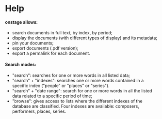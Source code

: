 # Help
#### onstage allows:

* search documents in full text, by index, by period;
* display the documents (with different types of display) and its metadata;
* pin your documents;
* export documents (.pdf version);
* export a permalink for each document.

#### Search modes:

* "search": searches for one or more words in all listed data;
* "search" + "indexes": searches one or more words contained in a specific index ("people" or "places" or "series").
* "search" + "date range": search for one or more words in all the listed data related to a specific period of time;
* "browse": gives access to lists where the different indexes of the database are classified. Four indexes are available: composers, performers, places, series.
